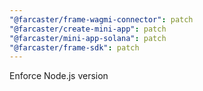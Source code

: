 ```yaml
---
"@farcaster/frame-wagmi-connector": patch
"@farcaster/create-mini-app": patch
"@farcaster/mini-app-solana": patch
"@farcaster/frame-sdk": patch
---
```


Enforce Node.js version
